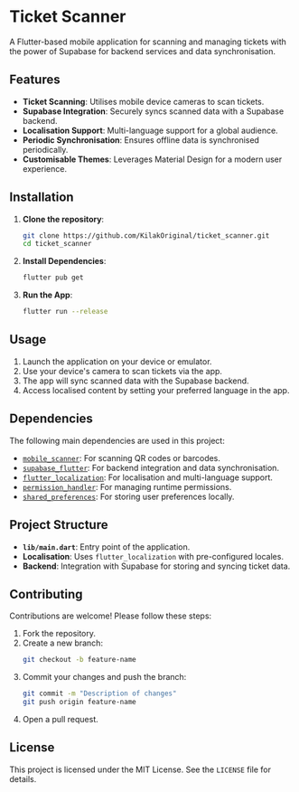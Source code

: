 # Ticket Scanner

A Flutter-based mobile application for scanning and managing tickets with the power of Supabase for backend services and data synchronisation.

## Features

- **Ticket Scanning**: Utilises mobile device cameras to scan tickets.
- **Supabase Integration**: Securely syncs scanned data with a Supabase backend.
- **Localisation Support**: Multi-language support for a global audience.
- **Periodic Synchronisation**: Ensures offline data is synchronised periodically.
- **Customisable Themes**: Leverages Material Design for a modern user experience.

## Installation

1. **Clone the repository**:
   ```bash
   git clone https://github.com/KilakOriginal/ticket_scanner.git
   cd ticket_scanner
   ```

2. **Install Dependencies**:
   ```bash
   flutter pub get
   ```

3. **Run the App**:
   ```bash
   flutter run --release
   ```

## Usage

1. Launch the application on your device or emulator.
2. Use your device's camera to scan tickets via the app.
3. The app will sync scanned data with the Supabase backend.
4. Access localised content by setting your preferred language in the app.

## Dependencies

The following main dependencies are used in this project:

- [`mobile_scanner`](https://pub.dev/packages/mobile_scanner): For scanning QR codes or barcodes.
- [`supabase_flutter`](https://pub.dev/packages/supabase_flutter): For backend integration and data synchronisation.
- [`flutter_localization`](https://pub.dev/packages/flutter_localization): For localisation and multi-language support.
- [`permission_handler`](https://pub.dev/packages/permission_handler): For managing runtime permissions.
- [`shared_preferences`](https://pub.dev/packages/shared_preferences): For storing user preferences locally.

## Project Structure

- **`lib/main.dart`**: Entry point of the application.
- **Localisation**: Uses `flutter_localization` with pre-configured locales.
- **Backend**: Integration with Supabase for storing and syncing ticket data.

## Contributing

Contributions are welcome! Please follow these steps:

1. Fork the repository.
2. Create a new branch:
   ```bash
   git checkout -b feature-name
   ```
3. Commit your changes and push the branch:
   ```bash
   git commit -m "Description of changes"
   git push origin feature-name
   ```
4. Open a pull request.

## License

This project is licensed under the MIT License. See the `LICENSE` file for details.

